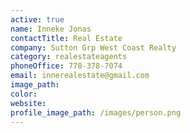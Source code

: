 ```yaml
---
active: true
name: Inneke Jonas
contactTitle: Real Estate
company: Sutton Grp West Coast Realty
category: realestateagents
phoneOffice: 778-378-7074
email: innerealestate@gmail.com
image_path:
color:
website:
profile_image_path: /images/person.png
---
```



